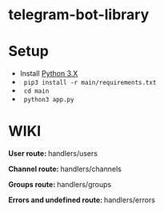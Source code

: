 # telegram-bot-library

<h1> Setup </h1>
<p>
  <ul>
    <li> Install <a href="https://www.python.org/downloads/"> Python 3.X</a> </li>
    <li> <code> pip3 install -r main/requirements.txt </code> </li>
    <li> <code> cd main </code> </li>
    <li> <code> python3 app.py </code> </li>
  </ul>
</p>

<h1> WIKI </h1>
<p> <strong> User route: </strong> handlers/users </p>
<p> <strong> Channel route: </strong> handlers/channels </p>
<p> <strong> Groups route: </strong> handlers/groups </p>
<p> <strong> Errors and undefined route: </strong> handlers/errors </p>



